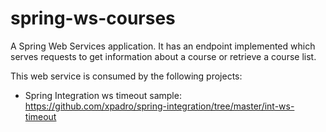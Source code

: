 spring-ws-courses
==================

A Spring Web Services application. It has an endpoint implemented which serves requests to get information about a course or retrieve a course list.

This web service is consumed by the following projects:

- Spring Integration ws timeout sample: https://github.com/xpadro/spring-integration/tree/master/int-ws-timeout
